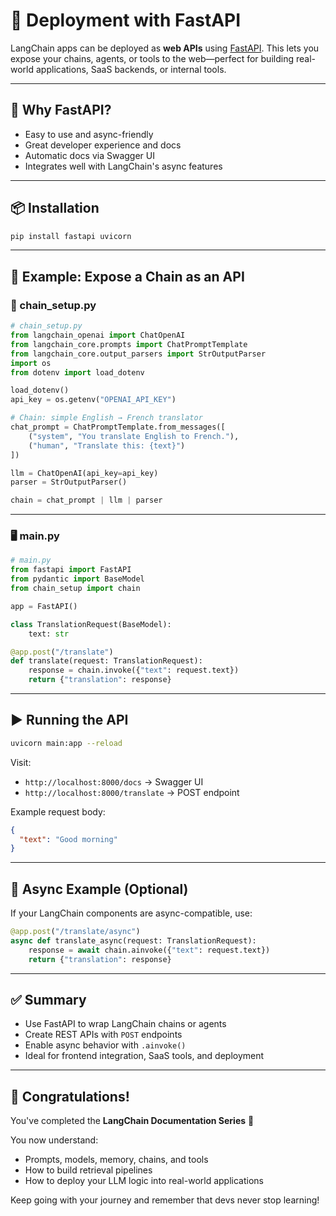 # 🚀 Deployment with FastAPI

LangChain apps can be deployed as **web APIs** using [FastAPI](https://fastapi.tiangolo.com/). This lets you expose your chains, agents, or tools to the web—perfect for building real-world applications, SaaS backends, or internal tools.

---

## 🧱 Why FastAPI?

- Easy to use and async-friendly
- Great developer experience and docs
- Automatic docs via Swagger UI
- Integrates well with LangChain's async features

---

## 📦 Installation

```bash
pip install fastapi uvicorn
```

---

## 🧪 Example: Expose a Chain as an API

### 🔧 chain\_setup.py

```python
# chain_setup.py
from langchain_openai import ChatOpenAI
from langchain_core.prompts import ChatPromptTemplate
from langchain_core.output_parsers import StrOutputParser
import os
from dotenv import load_dotenv

load_dotenv()
api_key = os.getenv("OPENAI_API_KEY")

# Chain: simple English → French translator
chat_prompt = ChatPromptTemplate.from_messages([
    ("system", "You translate English to French."),
    ("human", "Translate this: {text}")
])

llm = ChatOpenAI(api_key=api_key)
parser = StrOutputParser()

chain = chat_prompt | llm | parser
```

---

### 🖥 main.py

```python
# main.py
from fastapi import FastAPI
from pydantic import BaseModel
from chain_setup import chain

app = FastAPI()

class TranslationRequest(BaseModel):
    text: str

@app.post("/translate")
def translate(request: TranslationRequest):
    response = chain.invoke({"text": request.text})
    return {"translation": response}
```

---

## ▶️ Running the API

```bash
uvicorn main:app --reload
```

Visit:

* `http://localhost:8000/docs` → Swagger UI
* `http://localhost:8000/translate` → POST endpoint

Example request body:

```json
{
  "text": "Good morning"
}
```

---

## 🧪 Async Example (Optional)

If your LangChain components are async-compatible, use:

```python
@app.post("/translate/async")
async def translate_async(request: TranslationRequest):
    response = await chain.ainvoke({"text": request.text})
    return {"translation": response}
```

---

## ✅ Summary

* Use FastAPI to wrap LangChain chains or agents
* Create REST APIs with `POST` endpoints
* Enable async behavior with `.ainvoke()`
* Ideal for frontend integration, SaaS tools, and deployment

---

## 🎉 Congratulations!

You've completed the **LangChain Documentation Series** 🎯

You now understand:

* Prompts, models, memory, chains, and tools
* How to build retrieval pipelines
* How to deploy your LLM logic into real-world applications

Keep going with your journey and remember that devs never stop learning! 
